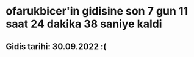 # ofarukbicer'in gidisine son 7 gun 11 saat 24 dakika 38 saniye kaldi

## Gidis tarihi: 30.09.2022 :(